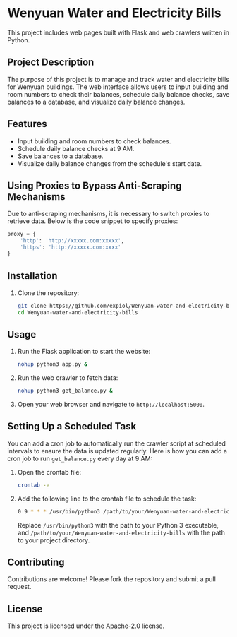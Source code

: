 # Wenyuan Water and Electricity Bills

This project includes web pages built with Flask and web crawlers written in Python.

## Project Description

The purpose of this project is to manage and track water and electricity bills for Wenyuan buildings. The web interface allows users to input building and room numbers to check their balances, schedule daily balance checks, save balances to a database, and visualize daily balance changes.

## Features

- Input building and room numbers to check balances.
- Schedule daily balance checks at 9 AM.
- Save balances to a database.
- Visualize daily balance changes from the schedule's start date.

## Using Proxies to Bypass Anti-Scraping Mechanisms

Due to anti-scraping mechanisms, it is necessary to switch proxies to retrieve data. Below is the code snippet to specify proxies:

```python
proxy = {
    'http': 'http://xxxxx.com:xxxxx',
    'https': 'http://xxxxx.com:xxxx'
}
```

## Installation

1. Clone the repository:
    
    ```bash
    git clone https://github.com/expiol/Wenyuan-water-and-electricity-bills.git
    cd Wenyuan-water-and-electricity-bills
    ```
    

## Usage

1. Run the Flask application to start the website:
    
    ```bash
    nohup python3 app.py &
    ```
    
2. Run the web crawler to fetch data:
    
    ```bash
    nohup python3 get_balance.py &
    ```
    
3. Open your web browser and navigate to `http://localhost:5000`.
    

## Setting Up a Scheduled Task

You can add a cron job to automatically run the crawler script at scheduled intervals to ensure the data is updated regularly. Here is how you can add a cron job to run `get_balance.py` every day at 9 AM:

1. Open the crontab file:
    
    ```bash
    crontab -e
    ```
    
2. Add the following line to the crontab file to schedule the task:
    
    ```bash
    0 9 * * * /usr/bin/python3 /path/to/your/Wenyuan-water-and-electricity-bills/get_balance.py >> /path/to/your/Wenyuan-water-and-electricity-bills/logs/get_balance.log 2>&1
    ```
    
    Replace `/usr/bin/python3` with the path to your Python 3 executable, and `/path/to/your/Wenyuan-water-and-electricity-bills` with the path to your project directory.
    

## Contributing

Contributions are welcome! Please fork the repository and submit a pull request.

## License

This project is licensed under the Apache-2.0 license.



```
